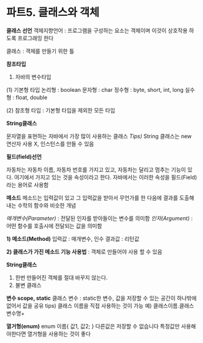 # **파트5. 클래스와 객체**

**클래스 선언**
객체지향언어 : 프로그램을 구성하는 요소는 객체이며 이것이 상호작용 하도록 프로그래밍 한다

클래스 : 객체를 만들기 위한 틀

**참조타입**
1) 자바의 변수타입

(1) 기본형 타입
논리형 : boolean
문자형 : char
정수형 : byte, short, int, long
실수형 : float, double

(2) 참조형 타입 : 기본형 타입을 제외한 모든 타입

**String클래스**

문자열을 표현하는 자바에서 가장 많이 사용하는 클래스
*Tips)* String 클래스는 new 연산자 사용 X, 인스턴스를 만들 수 있음

**필드(field)선언**

자동차는 자동차 이름, 자동차 번호를 가지고 있고, 자동차는 달리고 멈추는 기능이 있다. 여기에서 가지고 있는 것을 속성이라고 한다. 자바에서는 이러한 속성을 필드(Field)라는 용어로 사용함

**메소드**
메소드는 입력값이 있고 그 입력값을 받아서 무언가를 한 다음에 결과를 도출해 내는 수학의 함수와 비슷한 개념

*매개변수(Parameter)* : 전달된 인자를 받아들이는 변수를 의미함
*인자(Argument)* : 어떤 함수를 호출시에 전달되는 값을 의미함

**1) 메소드(Method)**
입력값 : 매개변수, 인수
결과값 : 리턴값

**2) 클래스가 가진 메소드 기능 사용법** : 객체로 만들어야 사용 할 수 있음

**String클래스** 

1) 한번 만들어진 객체를 절대 바꾸지 않는다.      
2) 불변 클래스

**변수 scope, static**
클래스 변수  : static한 변수, 값을 저장할 수 있는 공간이 하나밖에 없어서 값을 공유
tips) 클래스 이름을 직접 사용하는 것이 가능
예) 클래스이름.클래스변수명+

**열거형(enum)**
enum 이름{ 값1, 값2; }
다른값은 저장할 수 없습니다 특정값만 사용해야한다면 열거형을 사용하는 것이 좋다

